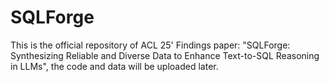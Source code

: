 # SQLForge
This is the official repository of ACL 25' Findings paper: "SQLForge: Synthesizing Reliable and Diverse Data to Enhance Text-to-SQL Reasoning in LLMs", the code and data will be uploaded later.

